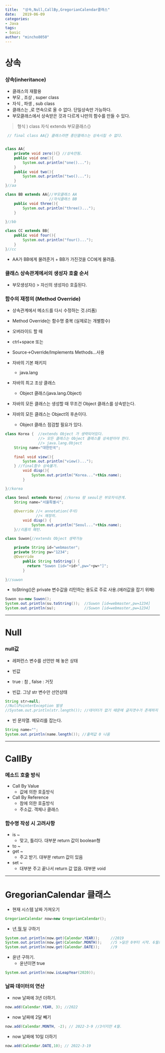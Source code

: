 ```yaml
---
title:  "상속,Null,CallBy,GregorianCalendar클래스"
date:   2019-06-09
categories: 
- Java
tags: 
- basic
author: "mincho8050"
---
```


# 상속



### 상속(inheritance)

- 클래스의 재활용
- 부모 , 조상 , super class
- 자식 , 파생 , sub class
- 클래스는 ,로 연속으로 올 수 없다. 단일상속만 가능하다.
- 부모클래스에서 상속받은 것과 다르게 나만의 함수를 만들 수 있다.

> 형식 ) class 자식 extends 부모클래스{}

```java
 // final class AA{} 클래스라면 종단클래스는 상속시킬 수 없다.


class AA{
	private void zero(){} //상속안됨.
	public void one(){
		System.out.println("one()...");
	}
	public void two(){
		System.out.println("two()...");
	}
}//aa

class BB extends AA{//부모클래스 AA
	                //자식클래스 BB
	public void three(){
		System.out.println("three()...");
	}
	
}//bb

class CC extends BB{
	public void four(){
		System.out.println("four()...");
	}
}//cc
```

- AA가 BB에게 물려준거 + BB가 가진것을 CC에게 물려줌.



### 클래스 상속관계에서의 생성자 호출 순서

- 부모생성자()	> 	자신의 생성자() 호출된다.



### 함수의 재정의 (Method Override)

- 상속관계에서 메소드를 다시 수정하는 것.(리폼)
- Method Override는 함수명 중복 (실제로는 개별함수)



- 오버라이드 할 때
- ctrl+space 또는
- Source->Override/Implements Methods...사용



- 자바의 기본 패키지
  - java.lang
- 자바의 최고 조상 클래스
  - Object 클래스(java.lang.Object)
- 자바의 모든 클래스는 생성할 때 무조건 Object 클래스를 상속받는다. 
- 자바의 모든 클래스는 Object의 후손이다.
  - Object 클래스 점검할 필요가 있다.

```java
class Korea {  //extends Object 가 생략되어있다. 
	           //> 모든 클래스는 Object 클래스를 상속받아야 한다.
	           //> java.lang.Object
	String name="대한민국"; 
	
	final void view(){
		System.out.println("view()...");
	} //final함수 상속불가.
		void disp(){
			System.out.println("Korea..."+this.name);
		}

}//korea

class Seoul extends Korea{ //korea 랑 seoul은 부모자식관계.
	String name="서울특별시";
	
	@Override //< annotation(주석)
			  //< 재정의.
		void disp() {
			System.out.println("Seoul..."+this.name);
    }//리폼의 패턴.
```



```java
class Suwon{//extends Object 생략가능
	
	private String id="webmaster";
	private String pw="1234";
	@Override
		public String toString() {
		  return "Suwon [id="+id+",pw="+pw+"]";
		}
	
}//suwon
```

- toString()은 private 변수값을 리턴하는 용도로 주로 사용.(에러값을 잡기 위해)

```java
Suwon su=new Suwon();
System.out.println(su.toString());	//Suwon [id=webmaster,pw=1234]
System.out.println(su);				//Suwon [id=webmaster,pw=1234]
```





------







# Null



### null값

- 레퍼런스 변수를 선언만 해 놓은 상태
- 빈값
- true : 참 , false : 거짓



- 빈값. 그냥 str 변수만 선언상태

```java
String str=null;
//NullPointerException 발생
//System.out.println(str.length()); //데이터가 없기 때문에 글자갯수가 존재하지 않음
```

- 빈 문자열. 메모리를 잡는다.

```java
String name="";
System.out.println(name.length()); //출력값 0 나옴
```





------





# CallBy



### 메소드 호출 방식

- Call By Value
  - 값에 의한 호출방식
- Call By Reference
  - 참에 의한 호출방식
  - 주소값. 객체나 클래스



### 함수명 작성 시 고려사항

- is ~
  - 맞고, 틀리다. 대부분 return 값이 boolean형
- to ~
- get ~
  - 주고 받기. 대부분 return 값이 있음
- set ~
  - 대부분 주고 끝나서 return 값 없음. 대부분 void





------





# GregorianCalendar 클래스



- 현재 시스템 날짜 가져오기

```java
GregorianCalendar now=new GregorianCalendar();
```

- 년,월,일 구하기

```java
System.out.println(now.get(Calendar.YEAR));		//2019
System.out.println(now.get(Calendar.MONTH));	//5 >달은 0부터 시작. 6월로 읽어야함
System.out.println(now.get(Calendar.DATE));		//9
```

- 윤년 구하기. 
  - 윤년이면 true

```java
System.out.println(now.isLeapYear(2020));
```



### 날짜 데이터의 연산



- now 날짜에 3년 더하기.

```java
now.add(Calendar.YEAR, 3); //2022
```

- now 날짜에 2달 빼기

```java
now.add(Calendar.MONTH, -2); // 2022-3-9 //3이지만 4월.
```

- now 날짜에 10일 더하기

```java
now.add(Calendar.DATE,10); // 2022-3-19
```

